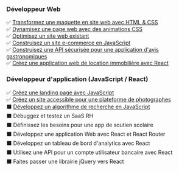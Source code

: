 ### Développeur Web
:white_check_mark: [Transformez une maquette en site web avec HTML & CSS](https://github.com/CHENON-Evan/Transformez_une_maquette_en_site_web_avec_html_css-Developpeur_web)  
:white_check_mark: [Dynamisez une page web avec des animations CSS](https://github.com/CHENON-Evan/Dynamisez_une_page_web_avec_des_animations_CSS-Developpeur_web)  
:white_check_mark: [Optimisez un site web existant](https://github.com/CHENON-Evan/Optimisez_un_site_web_existant-Developpeur_web)  
:white_check_mark: [Construisez un site e-commerce en JavaScript](https://github.com/CHENON-Evan/Construisez_un_site_e_commerce_en_JavaScript-Developpeur_web)  
:white_check_mark: [Construisez une API sécurisée pour une application d'avis gastronomiques](https://github.com/CHENON-Evan/Construisez_une_API_securise_pour_une_application_d_avis_gastronomiques-Developpeur_web)  
:white_check_mark: [Créez une application web de location immobilière avec React](https://github.com/CHENON-Evan/Creez_une_application_web_de_location_immobilire_avec_React-Developpeur_web)

### Développeur d'application (JavaScript / React)
:white_check_mark: [Créez une landing page avec JavaScript](https://github.com/CHENON-Evan/Creez_une_landing_page_avec_JavaScript-Developpeur_d_application_JavaScript_React)    
:white_check_mark: [Créez un site accessible pour une plateforme de photographes](https://github.com/CHENON-Evan/Creez_un_site_accessible_pour_une_plateforme_de_photographes-Developpeur_d_application_JavaScript)    
:black_large_square: [Développez un algorithme de recherche en JavaScript](https://github.com/CHENON-Evan/Developpez_un_algorithme_de_recherche_en_JavaScript-Developpeur_d_application_JavaScript_React)   
:black_large_square: Débuggez et testez un SaaS RH  
:black_large_square: Définissez les besoins pour une app de soutien scolaire  
:black_large_square: Développez une application Web avec React et React Router  
:black_large_square: Développez un tableau de bord d'analytics avec React  
:black_large_square: Utilisez une API pour un compte utilisateur bancaire avec React  
:black_large_square: Faites passer une librairie jQuery vers React  
